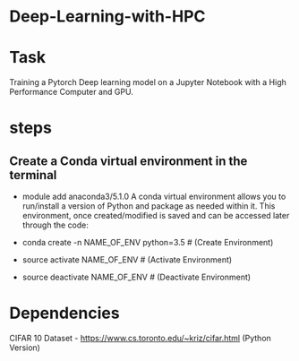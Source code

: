 # Deep-Learning-with-HPC

# Task
Training a Pytorch Deep learning model on a Jupyter Notebook with a High Performance Computer and GPU.

# steps

## Create a Conda virtual environment in the terminal

* module add anaconda3/5.1.0
A conda virtual environment allows you to run/install a version of Python and package as needed within it.
This environment, once created/modified is saved and can be accessed later through the code:

* conda create -n NAME_OF_ENV python=3.5 # (Create Environment)
* source activate NAME_OF_ENV # (Activate Environment)
* source deactivate NAME_OF_ENV # (Deactivate Environment)











# Dependencies

CIFAR 10 Dataset - https://www.cs.toronto.edu/~kriz/cifar.html (Python Version)

